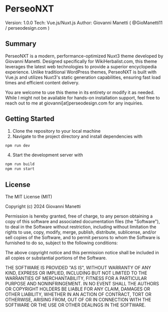 PerseoNXT
=====================

Version: 1.0.0
Tech: Vue.js/Nuxt.js
Author: Giovanni Manetti ( @GioManetti11 / perseodesign.com )

Summary
-------

PerseoNXT is a modern, performance-optimized Nuxt3 theme developed by Giovanni Manetti. Designed specifically for WikiHerbalist.com, this theme leverages the latest web technologies to provide a superior encyclopedia experience. Unlike traditional WordPress themes, PerseoNXT is built with Vue.js and utilizes Nuxt3's static generation capabilities, ensuring fast load times and efficient content delivery.

You are welcome to use this theme in its entirety or modify it as needed. While I might not be available for hands-on installation support, feel free to reach out to me at giovanni[at]perseodesign.com for any inquiries.

Getting Started
---------------

1. Clone the repository to your local machine
2. Navigate to the project directory and install dependencies with
   
```bash
npm run dev
```

4. Start the development server with
   
```bash
npm run build
npm run start
```

License
-------

The MIT License (MIT)

Copyright (c) 2024 Giovanni Manetti

Permission is hereby granted, free of charge, to any person obtaining a copy of this software and associated documentation files (the "Software"), to deal in the Software without restriction, including without limitation the rights to use, copy, modify, merge, publish, distribute, sublicense, and/or sell copies of the Software, and to permit persons to whom the Software is furnished to do so, subject to the following conditions:

The above copyright notice and this permission notice shall be included in all copies or substantial portions of the Software.

THE SOFTWARE IS PROVIDED "AS IS", WITHOUT WARRANTY OF ANY KIND, EXPRESS OR IMPLIED, INCLUDING BUT NOT LIMITED TO THE WARRANTIES OF MERCHANTABILITY, FITNESS FOR A PARTICULAR PURPOSE AND NONINFRINGEMENT. IN NO EVENT SHALL THE AUTHORS OR COPYRIGHT HOLDERS BE LIABLE FOR ANY CLAIM, DAMAGES OR OTHER LIABILITY, WHETHER IN AN ACTION OF CONTRACT, TORT OR OTHERWISE, ARISING FROM, OUT OF OR IN CONNECTION WITH THE SOFTWARE OR THE USE OR OTHER DEALINGS IN THE SOFTWARE.

